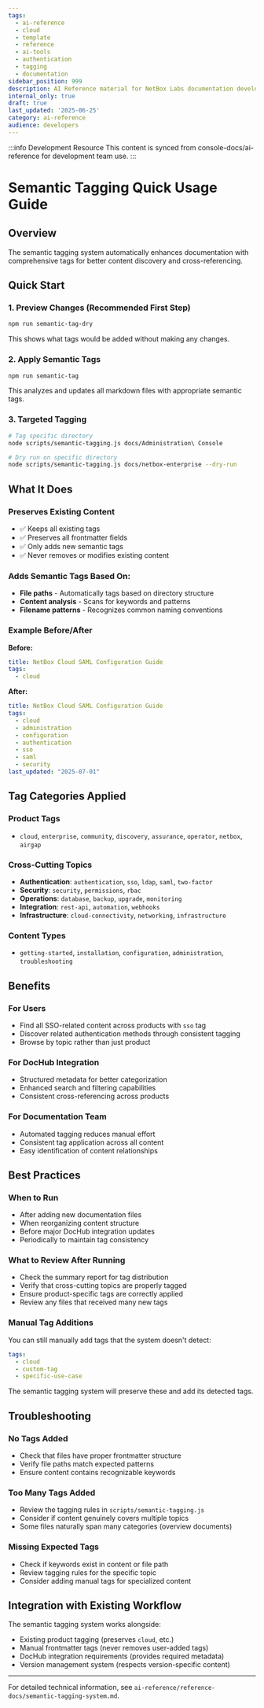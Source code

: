 ```yaml
---
tags:
  - ai-reference
  - cloud
  - template
  - reference
  - ai-tools
  - authentication
  - tagging
  - documentation
sidebar_position: 999
description: AI Reference material for NetBox Labs documentation development
internal_only: true
draft: true
last_updated: '2025-06-25'
category: ai-reference
audience: developers
---
```

:::info Development Resource
This content is synced from console-docs/ai-reference for development team use.
:::

# Semantic Tagging Quick Usage Guide

## Overview
The semantic tagging system automatically enhances documentation with comprehensive tags for better content discovery and cross-referencing.

## Quick Start

### 1. Preview Changes (Recommended First Step)
```bash
npm run semantic-tag-dry
```
This shows what tags would be added without making any changes.

### 2. Apply Semantic Tags
```bash
npm run semantic-tag
```
This analyzes and updates all markdown files with appropriate semantic tags.

### 3. Targeted Tagging
```bash
# Tag specific directory
node scripts/semantic-tagging.js docs/Administration\ Console

# Dry run on specific directory
node scripts/semantic-tagging.js docs/netbox-enterprise --dry-run
```

## What It Does

### Preserves Existing Content
- ✅ Keeps all existing tags
- ✅ Preserves all frontmatter fields
- ✅ Only adds new semantic tags
- ✅ Never removes or modifies existing content

### Adds Semantic Tags Based On:
- **File paths** - Automatically tags based on directory structure
- **Content analysis** - Scans for keywords and patterns
- **Filename patterns** - Recognizes common naming conventions

### Example Before/After

**Before:**
```yaml
title: NetBox Cloud SAML Configuration Guide
tags:
  - cloud
```

**After:**
```yaml
title: NetBox Cloud SAML Configuration Guide
tags:
  - cloud
  - administration
  - configuration
  - authentication
  - sso
  - saml
  - security
last_updated: "2025-07-01"
```

## Tag Categories Applied

### Product Tags
- `cloud`, `enterprise`, `community`, `discovery`, `assurance`, `operator`, `netbox`, `airgap`

### Cross-Cutting Topics
- **Authentication**: `authentication`, `sso`, `ldap`, `saml`, `two-factor`
- **Security**: `security`, `permissions`, `rbac`
- **Operations**: `database`, `backup`, `upgrade`, `monitoring`
- **Integration**: `rest-api`, `automation`, `webhooks`
- **Infrastructure**: `cloud-connectivity`, `networking`, `infrastructure`

### Content Types
- `getting-started`, `installation`, `configuration`, `administration`, `troubleshooting`

## Benefits

### For Users
- Find all SSO-related content across products with `sso` tag
- Discover related authentication methods through consistent tagging
- Browse by topic rather than just product

### For DocHub Integration
- Structured metadata for better categorization
- Enhanced search and filtering capabilities
- Consistent cross-referencing across products

### For Documentation Team
- Automated tagging reduces manual effort
- Consistent tag application across all content
- Easy identification of content relationships

## Best Practices

### When to Run
- After adding new documentation files
- When reorganizing content structure
- Before major DocHub integration updates
- Periodically to maintain tag consistency

### What to Review After Running
- Check the summary report for tag distribution
- Verify that cross-cutting topics are properly tagged
- Ensure product-specific tags are correctly applied
- Review any files that received many new tags

### Manual Tag Additions
You can still manually add tags that the system doesn't detect:
```yaml
tags:
  - cloud
  - custom-tag
  - specific-use-case
```

The semantic tagging system will preserve these and add its detected tags.

## Troubleshooting

### No Tags Added
- Check that files have proper frontmatter structure
- Verify file paths match expected patterns
- Ensure content contains recognizable keywords

### Too Many Tags Added
- Review the tagging rules in `scripts/semantic-tagging.js`
- Consider if content genuinely covers multiple topics
- Some files naturally span many categories (overview documents)

### Missing Expected Tags
- Check if keywords exist in content or file path
- Review tagging rules for the specific topic
- Consider adding manual tags for specialized content

## Integration with Existing Workflow

The semantic tagging system works alongside:
- Existing product tagging (preserves `cloud`, etc.)
- Manual frontmatter tags (never removes user-added tags)
- DocHub integration requirements (provides required metadata)
- Version management system (respects version-specific content)

---

For detailed technical information, see `ai-reference/reference-docs/semantic-tagging-system.md`. 
